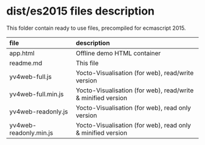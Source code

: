 <h1>dist/es2015 files description</h1>

This folder contain ready to use files, precompiled for ecmascript 2015.


| file                     | description |
|:-------------------------|:------------|
|app.html                  |Offline demo HTML container| 
|readme.md                 |This file|
|yv4web-full.js            |Yocto-Visualisation (for web), read/write version|
|yv4web-full.min.js        |Yocto-Visualisation (for web), read/write & minified version|
|yv4web-readonly.js        |Yocto-Visualisation (for web), read only version|
|yv4web-readonly.min.js    |Yocto-Visualisation (for web), read only & minified version|

